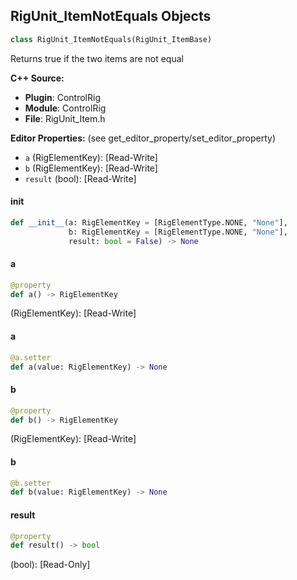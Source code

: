 ## RigUnit_ItemNotEquals Objects

```python
class RigUnit_ItemNotEquals(RigUnit_ItemBase)
```

Returns true if the two items are not equal

**C++ Source:**

- **Plugin**: ControlRig
- **Module**: ControlRig
- **File**: RigUnit_Item.h

**Editor Properties:** (see get_editor_property/set_editor_property)

- ``a`` (RigElementKey):  [Read-Write]
- ``b`` (RigElementKey):  [Read-Write]
- ``result`` (bool):  [Read-Write]

<a id="unreal.RigUnit_ItemNotEquals.__init__"></a>

#### __init__

```python
def __init__(a: RigElementKey = [RigElementType.NONE, "None"],
             b: RigElementKey = [RigElementType.NONE, "None"],
             result: bool = False) -> None
```

<a id="unreal.RigUnit_ItemNotEquals.a"></a>

#### a

```python
@property
def a() -> RigElementKey
```

(RigElementKey):  [Read-Write]

<a id="unreal.RigUnit_ItemNotEquals.a"></a>

#### a

```python
@a.setter
def a(value: RigElementKey) -> None
```

<a id="unreal.RigUnit_ItemNotEquals.b"></a>

#### b

```python
@property
def b() -> RigElementKey
```

(RigElementKey):  [Read-Write]

<a id="unreal.RigUnit_ItemNotEquals.b"></a>

#### b

```python
@b.setter
def b(value: RigElementKey) -> None
```

<a id="unreal.RigUnit_ItemNotEquals.result"></a>

#### result

```python
@property
def result() -> bool
```

(bool):  [Read-Only]

<a id="unreal.RigUnit_ItemTypeEquals"></a>